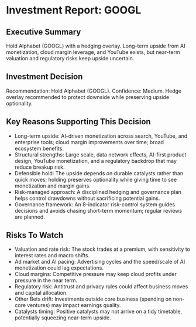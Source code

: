 # Investment Report: GOOGL
## Executive Summary
Hold Alphabet (GOOGL) with a hedging overlay. Long-term upside from AI monetization, cloud margin leverage, and YouTube exists, but near-term valuation and regulatory risks keep upside uncertain.

## Investment Decision
Recommendation: Hold Alphabet (GOOGL). Confidence: Medium. Hedge overlay recommended to protect downside while preserving upside optionality.

## Key Reasons Supporting This Decision
- Long-term upside: AI-driven monetization across search, YouTube, and enterprise tools; cloud margin improvements over time; broad ecosystem benefits.
- Structural strengths: Large scale, data network effects, AI-first product design, YouTube monetization, and a regulatory backdrop that may reduce breakup risk.
- Defensible hold: The upside depends on durable catalysts rather than quick moves; holding preserves optionality while giving time to see monetization and margin gains.
- Risk-managed approach: A disciplined hedging and governance plan helps control drawdowns without sacrificing potential gains.
- Governance framework: An 8-indicator risk-control system guides decisions and avoids chasing short-term momentum; regular reviews are planned.

## Risks To Watch
- Valuation and rate risk: The stock trades at a premium, with sensitivity to interest rates and macro shifts.
- Ad market and AI pacing: Advertising cycles and the speed/scale of AI monetization could lag expectations.
- Cloud margins: Competitive pressure may keep cloud profits under pressure in the near term.
- Regulatory risk: Antitrust and privacy rules could affect business moves and capital allocation.
- Other Bets drift: Investments outside core business (spending on non-core ventures) may impact earnings quality.
- Catalysts timing: Positive catalysts may not arrive on a tidy timetable, potentially squeezing near-term upside.